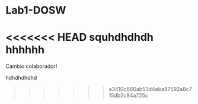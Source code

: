 # Lab1-DOSW
<<<<<<< HEAD
squhdhdhdh
hhhhhh
=======


Cambio colaborador!


hdhdhdhdhd
>>>>>>> a3410c866ab53d4eba87592a8c715db2c84a725c
